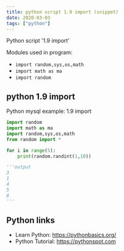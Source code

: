 ```yaml
---
title: python script 1.9 import (snippet)
date: 2020-03-03
tags: ["python"]
---
```

Python script '1.9 import'


Modules used in program: 
* `import random,sys,os,math`
* `import math as ma`
* `import random`

## python 1.9 import

Python mysql example: 1.9 import

```python
import random
import math as ma
import random,sys,os,math
from random import *

for i in range(5):
    print(random.randint(1,10))

'''output
3
1
4
5
8
'''

```

## Python links

- Learn Python: https://pythonbasics.org/
- Python Tutorial: https://pythonspot.com
